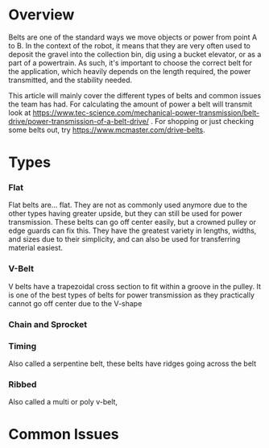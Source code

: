 <!-- TITLE: Belts -->
<!-- SUBTITLE: A quick summary of Belts -->

# Overview
Belts are one of the standard ways we move objects or power from point A to B. In the context of the robot, it means that they are very often used to deposit the gravel into the collection bin, dig using a bucket elevator, or as a part of a powertrain. As such, it's important to choose the correct belt for the application, which heavily depends on the length required, the power transmitted, and the stability needed.

This article will mainly cover the different types of belts and common issues the team has had. For calculating the amount of power a belt will transmit look at https://www.tec-science.com/mechanical-power-transmission/belt-drive/power-transmission-of-a-belt-drive/ . For shopping or just checking some belts out, try https://www.mcmaster.com/drive-belts. 

# Types
### Flat
Flat belts are... flat. They are not as commonly used anymore due to the other types having greater upside, but they can still be used for power transmission. These belts can go off center easily, but a crowned pulley or edge guards can fix this. They have the greatest variety in lengths, widths, and sizes due to their simplicity, and can also be used for transferring material easiest.
### V-Belt
V belts have a trapezoidal cross section to fit within a groove in the pulley. It is one of the best types of belts for power transmission as they practically cannot go off center due to the V-shape
### Chain and Sprocket
### Timing
Also called a serpentine belt, these belts have ridges going across the belt
### Ribbed
Also called a multi or poly v-belt, 
# Common Issues

##

